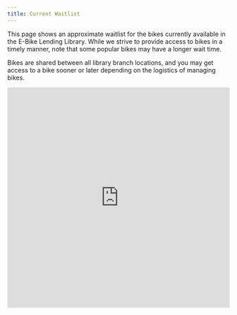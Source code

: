 ```yaml
---
title: Current Waitlist
---
```


This page shows an approximate waitlist for the bikes currently available in
the E-Bike Lending Library. While we strive to provide access to bikes in a
timely manner, note that some popular bikes may have a longer wait time.

Bikes are shared between all library branch locations, and you may get
access to a bike sooner or later depending on the logistics of managing
bikes.

<iframe src="https://docs.google.com/spreadsheets/d/e/2PACX-1vQEC2MUBQe3lhaSzN5rvbsnzc5DvHifYwiqc-ZIZHRjbBCboT9xACk_jq8JEtPvCw6foQlmTtiZ1Ykf/pubhtml?gid=361134601&amp;single=true&amp;widget=true&amp;headers=false" style="width:100%; height: 500px; border: 0px"></iframe>
